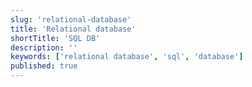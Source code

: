 ```yaml
---
slug: 'relational-database'
title: 'Relational database'
shortTitle: 'SQL DB'
description: ''
keywords: ['relational database', 'sql', 'database']
published: true
---
```

